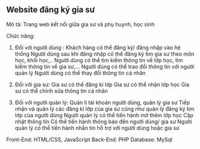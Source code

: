 ## Website đăng ký gia sư
Mô tả: Trang web kết nối giữa gia sư và phụ huynh, học sinh

Chức năng:
1. Đối với người dùng :
Khách hàng có thể đăng ký/ đăng nhập vào hệ thống
Người dùng sau khi đăng nhập có thể đăng ký tìm gia sư theo môn học, khối học,..
Người dùng có thể tìm kiếm thông tin về lớp học, tìm kiếm thông tin về gia sư,…
Người dùng có thể trao đổi thông tin với người quản lý
Người dùng có thể thay đổi thông tin cá nhân

2. Đối với gia sư:
Gia sư có thể đăng kí lớp
Gia sư có thể nhận lớp học
Gia sư có thể chỉnh sửa thông tin cá nhân

3. Đối với người quản lý:
Quản lí tài khoản người dùng, quản lý gia sư
Tiếp nhận và quản lý các đăng kí lớp của gia sư cũng như quản lý đăng ký tìm lớp của người dùng
Người quản lý có thể tiến hành mở thêm lớp học
Cập nhật thông tin
Có thể tiến hành thông báo đến người dùng/ gia sư
Người quản lý có thể tiến hành nhắn tin hỗ trợ với người dùng hoặc gia sư 

Front-End: HTML/CSS, JavaScript 
Back-End: PHP
Database: MySql

